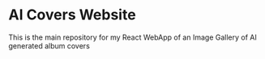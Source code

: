 # AI Covers Website
This is the main repository for my React WebApp of an Image Gallery of AI generated album covers
